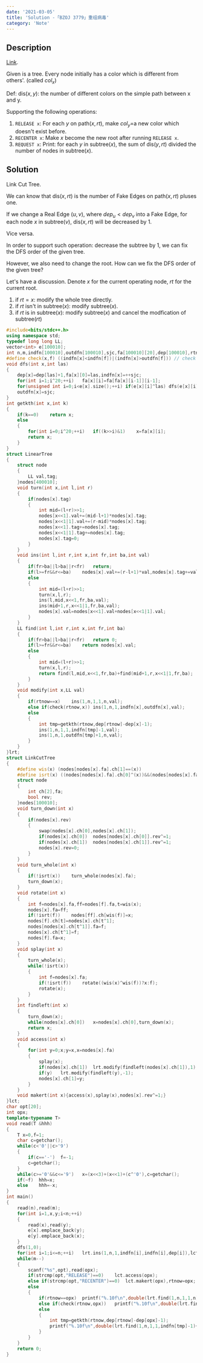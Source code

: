 ```yaml
---
date: '2021-03-05'
title: 'Solution -「BZOJ 3779」重组病毒'
category: 'Note'
---
```


## Description

[Link](https://darkbzoj.tk/problem/3779).

Given is a tree. Every node initially has a color which is different from others'. (called $col_{x}$)

Def: $\text{dis}(x,y)$: the number of different colors on the simple path between x and y.

Supporting the following operations:

1. `RELEASE x`: For each $y$ on $\text{path}(x,rt)$, make $col_{y}$=a new color which doesn't exist before.
2. `RECENTER x`: Make $x$ become the new root after running `RELEASE x`.
3. `REQUEST x`: Print: for each $y$ in $\text{subtree}(x)$, the sum of $\text{dis}(y,rt)$ divided the number of nodes in $\text{subtree}(x)$.

## Solution

Link Cut Tree.

We can know that $\text{dis}(x,rt)$ is the number of Fake Edges on $\text{path}(x,rt)$ pluses one.

If we change a Real Edge $(u,v)$, where $dep_{u}<dep_{v}$ into a Fake Edge, for each node $x$ in $\text{subtree}(v)$, $\text{dis}(x,rt)$ will be decreased by $1$.

Vice versa.

In order to support such operation: decrease the subtree by $1$, we can fix the DFS order of the given tree.

However, we also need to change the root. How can we fix the DFS order of the given tree?

Let's have a discussion. Denote $x$ for the current operating node, $rt$ for the current root.

1. if $rt=x$: modify the whole tree directly.
2. if $rt$ isn't in $\text{subtree}(x)$: modify $\text{subtree}(x)$.
3. if $rt$ is in $\text{subtree}(x)$: modify $\text{subtree}(x)$ and cancel the modfication of $\text{subtree}(rt)$

```cpp
#include<bits/stdc++.h>
using namespace std;
typedef long long LL;
vector<int> e[100010];
int n,m,indfn[100010],outdfn[100010],sjc,fa[100010][20],dep[100010],rtnow=1;
#define check(x,f) ((indfn[x]<indfn[f])|(indfn[x]>outdfn[f])) // check whether x isn't in subtree(f)
void dfs(int x,int las)
{
	dep[x]=dep[las]+1,fa[x][0]=las,indfn[x]=++sjc;
	for(int i=1;i^20;++i)	fa[x][i]=fa[fa[x][i-1]][i-1];
	for(unsigned int i=0;i<e[x].size();++i)	if(e[x][i]^las)	dfs(e[x][i],x);
	outdfn[x]=sjc;
}
int getkth(int x,int k)
{
	if(k==0)	return x;
	else
	{
		for(int i=0;i^20;++i)	if((k>>i)&1)	x=fa[x][i];
		return x;
	}
}
struct LinearTree
{
	struct node
	{
		LL val,tag;
	}nodes[400010];
	void turn(int x,int l,int r)
	{
		if(nodes[x].tag)
		{
			int mid=(l+r)>>1;
			nodes[x<<1].val+=(mid-l+1)*nodes[x].tag;
			nodes[x<<1|1].val+=(r-mid)*nodes[x].tag;
			nodes[x<<1].tag+=nodes[x].tag;
			nodes[x<<1|1].tag+=nodes[x].tag;
			nodes[x].tag=0;
		}
	}
	void ins(int l,int r,int x,int fr,int ba,int val)
	{
		if(fr>ba||l>ba||r<fr)	return;
		if(l>=fr&&r<=ba)	nodes[x].val+=(r-l+1)*val,nodes[x].tag+=val;
		else
		{
			int mid=(l+r)>>1;
			turn(x,l,r);
			ins(l,mid,x<<1,fr,ba,val);
			ins(mid+1,r,x<<1|1,fr,ba,val);
			nodes[x].val=nodes[x<<1].val+nodes[x<<1|1].val;
		}
	}
	LL find(int l,int r,int x,int fr,int ba)
	{
		if(fr>ba||l>ba||r<fr)	return 0;
		if(l>=fr&&r<=ba)	return nodes[x].val;
		else
		{
			int mid=(l+r)>>1;
			turn(x,l,r);
			return find(l,mid,x<<1,fr,ba)+find(mid+1,r,x<<1|1,fr,ba);
		}
	}
	void modify(int x,LL val)
	{
		if(rtnow==x)	ins(1,n,1,1,n,val);
		else if(check(rtnow,x))	ins(1,n,1,indfn[x],outdfn[x],val);
		else
		{
			int tmp=getkth(rtnow,dep[rtnow]-dep[x]-1);
			ins(1,n,1,1,indfn[tmp]-1,val);
			ins(1,n,1,outdfn[tmp]+1,n,val);
		}
	}
}lrt;
struct LinkCutTree
{
	#define wis(x) (nodes[nodes[x].fa].ch[1]==(x))
	#define isrt(x) ((nodes[nodes[x].fa].ch[0]^(x))&&(nodes[nodes[x].fa].ch[1]^(x)))
	struct node
	{
		int ch[2],fa;
		bool rev;
	}nodes[100010];
	void turn_down(int x)
	{
		if(nodes[x].rev)
		{
			swap(nodes[x].ch[0],nodes[x].ch[1]);
			if(nodes[x].ch[0])	nodes[nodes[x].ch[0]].rev^=1;
			if(nodes[x].ch[1])	nodes[nodes[x].ch[1]].rev^=1;
			nodes[x].rev=0;
		}
	}
	void turn_whole(int x)
	{
		if(!isrt(x))	turn_whole(nodes[x].fa);
		turn_down(x);
	}
	void rotate(int x)
	{
		int f=nodes[x].fa,ff=nodes[f].fa,t=wis(x);
		nodes[x].fa=ff;
		if(!isrt(f))	nodes[ff].ch[wis(f)]=x;
		nodes[f].ch[t]=nodes[x].ch[t^1];
		nodes[nodes[x].ch[t^1]].fa=f;
		nodes[x].ch[t^1]=f;
		nodes[f].fa=x;
	}
	void splay(int x)
	{
		turn_whole(x);
		while(!isrt(x))
		{
			int f=nodes[x].fa;
			if(!isrt(f))	rotate((wis(x)^wis(f))?x:f);
			rotate(x);
		}
	}
	int findleft(int x)
	{
		turn_down(x);
		while(nodes[x].ch[0])	x=nodes[x].ch[0],turn_down(x);
		return x;
	}
	void access(int x)
	{
		for(int y=0;x;y=x,x=nodes[x].fa)
		{
			splay(x);
			if(nodes[x].ch[1])	lrt.modify(findleft(nodes[x].ch[1]),1);
			if(y)	lrt.modify(findleft(y),-1);
			nodes[x].ch[1]=y;
		}
	}
	void makert(int x){access(x),splay(x),nodes[x].rev^=1;}
}lct;
char opt[20];
int opx;
template<typename T>
void read(T &hhh)
{
	T x=0,f=1;
	char c=getchar();
	while(c<'0'||c>'9')
	{
		if(c=='-')	f=-1;
		c=getchar();
	}
	while(c>='0'&&c<='9')	x=(x<<3)+(x<<1)+(c^'0'),c=getchar();
	if(~f)	hhh=x;
	else	hhh=-x;
}
int main()
{
	read(n),read(m);
	for(int i=1,x,y;i<n;++i)
	{
		read(x),read(y);
		e[x].emplace_back(y);
		e[y].emplace_back(x);
	}
	dfs(1,0);
	for(int i=1;i<=n;++i)	lrt.ins(1,n,1,indfn[i],indfn[i],dep[i]),lct.nodes[i].fa=fa[i][0];
	while(m--)
	{
		scanf("%s",opt),read(opx);
		if(strcmp(opt,"RELEASE")==0)	lct.access(opx);
		else if(strcmp(opt,"RECENTER")==0)	lct.makert(opx),rtnow=opx;
		else
		{
			if(rtnow==opx)	printf("%.10f\n",double(lrt.find(1,n,1,1,n))/n);
			else if(check(rtnow,opx))	printf("%.10f\n",double(lrt.find(1,n,1,indfn[opx],outdfn[opx]))/(outdfn[opx]-indfn[opx]+1));
			else
			{
				int tmp=getkth(rtnow,dep[rtnow]-dep[opx]-1);
				printf("%.10f\n",double(lrt.find(1,n,1,1,indfn[tmp]-1)+lrt.find(1,n,1,outdfn[tmp]+1,n))/(indfn[tmp]+n-outdfn[tmp]-1));
			}
		}
	}
	return 0;
}
```